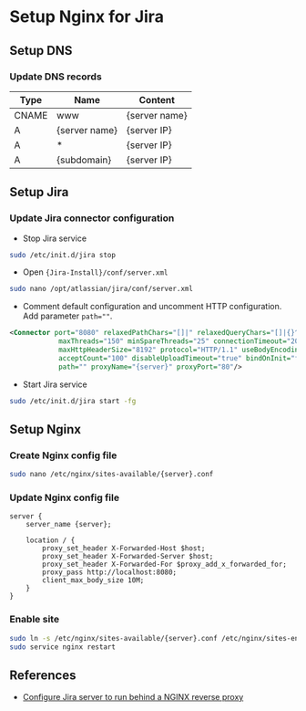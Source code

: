 # Setup Nginx for Jira

## Setup DNS

### Update DNS records

| Type  | Name            | Content         |
| ----- | --------------- | --------------- |
| CNAME | www             | {server name} |
| A     | {server name} | {server IP}   |
| A     | \*              | {server IP}   |
| A     | {subdomain}   | {server IP}   |

## Setup Jira

### Update Jira connector configuration

- Stop Jira service

```bash
sudo /etc/init.d/jira stop
```

- Open `{Jira-Install}/conf/server.xml`

```bash
sudo nano /opt/atlassian/jira/conf/server.xml
```

- Comment default configuration and uncomment HTTP configuration. Add parameter `path=""`.

```xml
<Connector port="8080" relaxedPathChars="[]|" relaxedQueryChars="[]|{}^&#x5c;&#x60;&quot;&lt;&gt;"
            maxThreads="150" minSpareThreads="25" connectionTimeout="20000" enableLookups="false"
            maxHttpHeaderSize="8192" protocol="HTTP/1.1" useBodyEncodingForURI="true" redirectPort="8443"
            acceptCount="100" disableUploadTimeout="true" bindOnInit="false" scheme="http"
            path="" proxyName="{server}" proxyPort="80"/>
```

- Start Jira service

```bash
sudo /etc/init.d/jira start -fg
```

## Setup Nginx

### Create Nginx config file

```bash
sudo nano /etc/nginx/sites-available/{server}.conf
```

### Update Nginx config file

```text
server {
    server_name {server};

    location / {
        proxy_set_header X-Forwarded-Host $host;
        proxy_set_header X-Forwarded-Server $host;
        proxy_set_header X-Forwarded-For $proxy_add_x_forwarded_for;
        proxy_pass http://localhost:8080;
        client_max_body_size 10M;
    }
}
```

### Enable site

```bash
sudo ln -s /etc/nginx/sites-available/{server}.conf /etc/nginx/sites-enabled/{server}.conf
sudo service nginx restart
```

###

## References

- [Configure Jira server to run behind a NGINX reverse proxy](https://confluence.atlassian.com/jirakb/configure-jira-server-to-run-behind-a-nginx-reverse-proxy-426115340.html)
